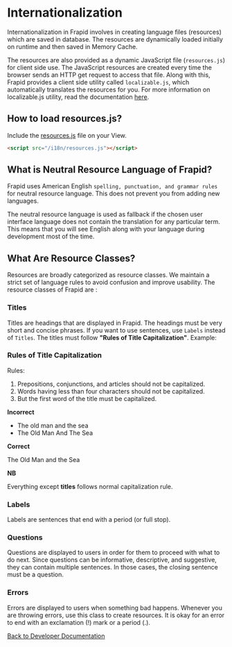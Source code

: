 # Internationalization

Internationalization in Frapid involves in creating language files (resources) which are saved in database. The resources are dynamically loaded initially on runtime and then saved in Memory Cache.

The resources are also provided as a dynamic JavaScript file (`resources.js`) for client side use. The JavaScript resources are created every time the browser sends an HTTP get request to access that file. Along with this, Frapid provides a client side utility called `localizable.js`, which automatically translates the resources for you. For more information on localizable.js utility, read the documentation [here](localizable.js.md).

## How to load resources.js?

Include the [resources.js](https://github.com/frapid/frapid/blob/master/src/Frapid.Web/Controllers/ResourceController.cs#L14-L16) file on your View.

```html
<script src="/i18n/resources.js"></script>
```


## What is Neutral Resource Language of Frapid?

Frapid uses American English `spelling, punctuation, and grammar rules` for neutral resource language. This does not prevent you from adding new languages.

The neutral resource language is used as fallback if the chosen user interface language does not contain the translation for any particular term. This means that you will see English along with your language during development most of the time.

## What Are Resource Classes?
Resources are broadly categorized as resource classes. We maintain a strict set of language rules to avoid confusion and improve usability. The resource classes of Frapid are :

### Titles
Titles are headings that are displayed in Frapid. The headings must be very short and concise phrases. If you want to use sentences, use `Labels` instead of `Titles`. The titles must follow **"Rules of Title Capitalization"**. Example:

### Rules of Title Capitalization

Rules:

1. Prepositions, conjunctions, and articles should not be capitalized.
2. Words having less than four characters should not be capitalized.
3. But the first word of the title must be capitalized.

**Incorrect**
- The old man and the sea
- The Old Man And The Sea

**Correct**

The Old Man and the Sea

**NB**

Everything except **titles** follows normal capitalization rule.

### Labels

Labels are sentences that end with a period (or full stop).

### Questions
Questions are displayed to users in order for them to proceed with what to do next. Since questions can be informative, descriptive, and suggestive, they can contain multiple sentences. In those cases, the closing sentence must be a question.

### Errors
Errors are displayed to users when something bad happens. Whenever you are throwing errors, use this class to create resources. It is okay for an error to end with an exclamation (!) mark or a period (.).

[Back to Developer Documentation](README.md)
